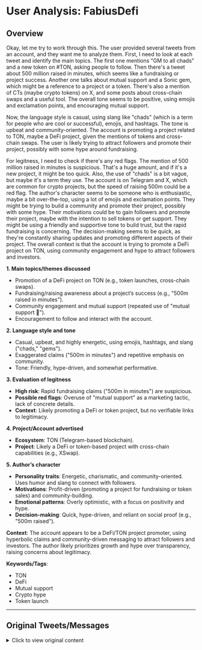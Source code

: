 # User Analysis: FabiusDefi

## Overview

<think>
Okay, let me try to work through this. The user provided several tweets from an account, and they want me to analyze them. First, I need to look at each tweet and identify the main topics. The first one mentions "GM to all chads" and a new token on #TON, asking people to follow. Then there's a tweet about 500 million raised in minutes, which seems like a fundraising or project success. Another one talks about mutual support and a Sonic gem, which might be a reference to a project or a token. There's also a mention of CTs (maybe crypto tokens) on X, and some posts about cross-chain swaps and a useful tool. The overall tone seems to be positive, using emojis and exclamation points, and encouraging mutual support.

Now, the language style is casual, using slang like "chads" (which is a term for people who are cool or successful), emojis, and hashtags. The tone is upbeat and community-oriented. The account is promoting a project related to TON, maybe a DeFi project, given the mentions of tokens and cross-chain swaps. The user is likely trying to attract followers and promote their project, possibly with some hype around fundraising.

For legitness, I need to check if there's any red flags. The mention of 500 million raised in minutes is suspicious. That's a huge amount, and if it's a new project, it might be too quick. Also, the use of "chads" is a bit vague, but maybe it's a term they use. The account is on Telegram and X, which are common for crypto projects, but the speed of raising 500m could be a red flag. The author's character seems to be someone who is enthusiastic, maybe a bit over-the-top, using a lot of emojis and exclamation points. They might be trying to build a community and promote their project, possibly with some hype. Their motivations could be to gain followers and promote their project, maybe with the intention to sell tokens or get support. They might be using a friendly and supportive tone to build trust, but the rapid fundraising is concerning. The decision-making seems to be quick, as they're constantly sharing updates and promoting different aspects of their project. The overall context is that the account is trying to promote a DeFi project on TON, using community engagement and hype to attract followers and investors.
</think>

**1. Main topics/themes discussed**  
- Promotion of a DeFi project on TON (e.g., token launches, cross-chain swaps).  
- Fundraising/raising awareness about a project’s success (e.g., "500m raised in minutes").  
- Community engagement and mutual support (repeated use of "mutual support 🤝").  
- Encouragement to follow and interact with the account.  

**2. Language style and tone**  
- Casual, upbeat, and highly energetic, using emojis, hashtags, and slang ("chads," "gems").  
- Exaggerated claims ("500m in minutes") and repetitive emphasis on community.  
- Tone: Friendly, hype-driven, and somewhat performative.  

**3. Evaluation of legitness**  
- **High risk**: Rapid fundraising claims ("500m in minutes") are suspicious.  
- **Possible red flags**: Overuse of "mutual support" as a marketing tactic, lack of concrete details.  
- **Context**: Likely promoting a DeFi or token project, but no verifiable links to legitimacy.  

**4. Project/Account advertised**  
- **Ecosystem**: TON (Telegram-based blockchain).  
- **Project**: Likely a DeFi or token-based project with cross-chain capabilities (e.g., XSwap).  

**5. Author’s character**  
- **Personality traits**: Energetic, charismatic, and community-oriented. Uses humor and slang to connect with followers.  
- **Motivations**: Profit-driven (promoting a project for fundraising or token sales) and community-building.  
- **Emotional patterns**: Overly optimistic, with a focus on positivity and hype.  
- **Decision-making**: Quick, hype-driven, and reliant on social proof (e.g., "500m raised").  

**Context**: The account appears to be a DeFi/TON project promoter, using hyperbolic claims and community-driven messaging to attract followers and investors. The author likely prioritizes growth and hype over transparency, raising concerns about legitimacy.  

**Keywords/Tags**:  
- TON  
- DeFi  
- Mutual support  
- Crypto hype  
- Token launch
---
## Original Tweets/Messages

<details>
<summary>Click to view original content</summary>

| Type | Content |
|------|---------|
| messages | So early for today, but GM to all chads 🙌 

New 💎 on #TON, drop them a follow if you are interested 🤝

https://x.com/FabiusDefi/status/1932276870604837112 |
| messages | 🚨 500m raised in minutes and I wasn't even aware. Were you?

https://x.com/FabiusDefi/status/1932086254105186412 |
| messages | Fully mutual support 🤝

A Sonic gem 💎

https://x.com/FabiusDefi/status/1932075690024960238 |
| messages | My TOP 12 CTs on X  🏆

https://x.com/FabiusDefi/status/1932033277688435045 |
| messages | Have a great week ahead my fr. Mutual support 🤝 

https://x.com/FabiusDefi/status/1931927675121303598 |
| messages | Did you try swapping cross-chain with XSwap? 👀

https://x.com/FabiusDefi/status/1931744133808578852 |
| messages | Fully mutual support, legends 🍺

Check this useful tool for all yappers 💎

https://x.com/FabiusDefi/status/1931692278843666468 |
| messages | Happy weekend. Mutual support 🤝 

https://x.com/FabiusDefi/status/1931669708622995485 |

</details>
